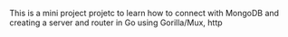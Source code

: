 This is a mini project projetc to learn how to connect with MongoDB and creating a server and router in Go using Gorilla/Mux, http
